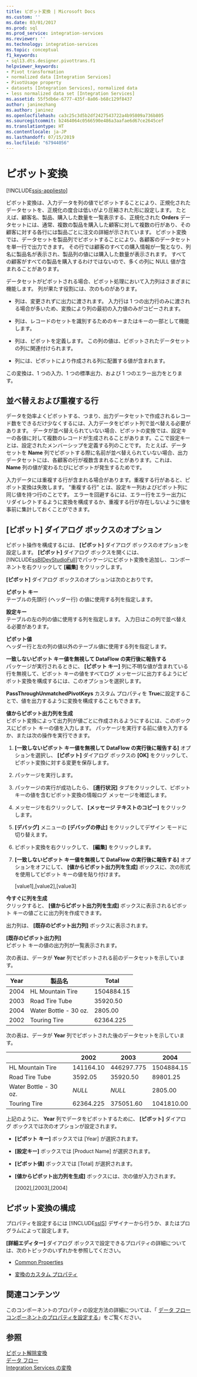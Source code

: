 ```yaml
---
title: ピボット変換 | Microsoft Docs
ms.custom: ''
ms.date: 03/01/2017
ms.prod: sql
ms.prod_service: integration-services
ms.reviewer: ''
ms.technology: integration-services
ms.topic: conceptual
f1_keywords:
- sql13.dts.designer.pivottrans.f1
helpviewer_keywords:
- Pivot transformation
- normalized data [Integration Services]
- PivotUsage property
- datasets [Integration Services], normalized data
- less normalized data set [Integration Services]
ms.assetid: 55f5db6e-6777-435f-8a06-b68c129f8437
author: janinezhang
ms.author: janinez
ms.openlocfilehash: ca3c25c3d5b2df2427543722a4b95809a736b805
ms.sourcegitcommit: b2464064c0566590e486a3aafae6d67ce2645cef
ms.translationtype: HT
ms.contentlocale: ja-JP
ms.lasthandoff: 07/15/2019
ms.locfileid: "67944056"
---
```

# <a name="pivot-transformation"></a>ピボット変換

[!INCLUDE[ssis-appliesto](../../../includes/ssis-appliesto-ssvrpluslinux-asdb-asdw-xxx.md)]


  ピボット変換は、入力データを列の値でピボットすることにより、正規化されたデータセットを、正規化の度合は低いがより圧縮された形に設定します。 たとえば、顧客名、製品、購入した数量を一覧表示する、正規化された **Orders** データセットには、通常、複数の製品を購入した顧客に対して複数の行があり、その顧客に対する各行には製品ごとに注文の詳細が示されています。 ピボット変換では、データセットを製品列でピボットすることにより、各顧客のデータセットを単一行で出力できます。 その行では顧客のすべての購入情報が一覧となり、列名に製品名が表示され、製品列の値には購入した数量が表示されます。 すべての顧客がすべての製品を購入するわけではないので、多くの列に NULL 値が含まれることがあります。  
  
 データセットがピボットされる場合、ピボット処理において入力列はさまざまに機能します。 列が果たす役割には、次のものがあります。  
  
-   列は、変更されずに出力に渡されます。 入力行は 1 つの出力行のみに渡される場合が多いため、変換により列の最初の入力値のみがコピーされます。  
  
-   列は、レコードのセットを識別するためのキーまたはキーの一部として機能します。  
  
-   列は、ピボットを定義します。 この列の値は、ピボットされたデータセットの列に関連付けられます。  
  
-   列には、ピボットにより作成される列に配置する値が含まれます。  
  
 この変換は、1 つの入力、1 つの標準出力、および 1 つのエラー出力をとります。  
  
## <a name="sort-and-duplicate-rows"></a>並べ替えおよび重複する行  
 データを効率よくピボットする、つまり、出力データセットで作成されるレコード数をできるだけ少なくするには、入力データをピボット列で並べ替える必要があります。 データが並べ替えられていない場合、ピボットの変換では、設定キーの各値に対して複数のレコードが生成されることがあります。ここで設定キーとは、設定されたメンバーシップを定義する列のことです。 たとえば、データセットを **Name** 列でピボットする際に名前が並べ替えられていない場合、出力データセットには、各顧客の行が複数含まれることがあります。これは、 **Name** 列の値が変わるたびにピボットが発生するためです。  
  
 入力データには重複する行が含まれる場合があります。重複する行があると、ピボット変換は失敗します。 "重複する行" とは、設定キー列およびピボット列に同じ値を持つ行のことです。 エラーを回避するには、エラー行をエラー出力にリダイレクトするように変換を構成するか、重複する行が存在しないように値を事前に集計しておくことができます。  
  
##  <a name="options"></a> [ピボット] ダイアログ ボックスのオプション  
 ピボット操作を構成するには、 **[ピボット]** ダイアログ ボックスのオプションを設定します。 **[ピボット]** ダイアログ ボックスを開くには、 [!INCLUDE[ssBIDevStudioFull](../../../includes/ssbidevstudiofull-md.md)]でパッケージにピボット変換を追加し、コンポーネントを右クリックして **[編集]** をクリックします。  
  
 **[ピボット]** ダイアログ ボックスのオプションは次のとおりです。  
  
 **ピボット キー**  
 テーブルの先頭行 (ヘッダー行) の値に使用する列を指定します。  
  
 **設定キー**  
 テーブルの左の列の値に使用する列を指定します。 入力日はこの列で並べ替える必要があります。  
  
 **ピボット値**  
 ヘッダー行と左の列の値以外のテーブル値に使用する列を指定します。  
  
 **一致しないピボット キー値を無視して DataFlow の実行後に報告する**  
 パッケージが実行されるときに、 **[ピボット キー]** 列に不明な値が含まれている行を無視して、ピボット キーの値をすべてログ メッセージに出力するようにピボット変換を構成するには、このオプションを選択します。  
  
 **PassThroughUnmatchedPivotKeys** カスタム プロパティを **True**に設定することで、値を出力するように変換を構成することもできます。  
  
 **値からピボット出力列を生成**  
 ピボット変換によって出力列が値ごとに作成されるようにするには、このボックスにピボット キーの値を入力します。 パッケージを実行する前に値を入力するか、または次の操作を実行できます。  
  
1.  **[一致しないピボット キー値を無視して DataFlow の実行後に報告する]** オプションを選択し、 **[ピボット]** ダイアログ ボックスの **[OK]** をクリックして、ピボット変換に対する変更を保存します。  
  
2.  パッケージを実行します。  
  
3.  パッケージの実行が成功したら、 **[進行状況]** タブをクリックして、ピボット キーの値を含むピボット変換の情報ログ メッセージを確認します。  
  
4.  メッセージを右クリックして、 **[メッセージ テキストのコピー]** をクリックします。  
  
5.  **[デバッグ]** メニューの **[デバッグの停止]** をクリックしてデザイン モードに切り替えます。  
  
6.  ピボット変換を右クリックして、 **[編集]** をクリックします。  
  
7.  **[一致しないピボット キー値を無視して DataFlow の実行後に報告する]** オプションをオフにして、 **[値からピボット出力列を生成]** ボックスに、次の形式を使用してピボット キーの値を貼り付けます。  
  
     [value1],[value2],[value3]  
  
 **今すぐに列を生成**  
 クリックすると、 **[値からピボット出力列を生成]** ボックスに表示されるピボット キーの値ごとに出力列を作成できます。  
  
 出力列は、 **[既存のピボット出力列]** ボックスに表示されます。  
  
 **[既存のピボット出力列]**  
 ピボット キーの値の出力列が一覧表示されます。  
  
 次の表は、データが **Year** 列でピボットされる前のデータセットを示しています。  
  
|Year|製品名|Total|  
|----------|------------------|-----------|  
|2004|HL Mountain Tire|1504884.15|  
|2003|Road Tire Tube|35920.50|  
|2004|Water Bottle - 30 oz.|2805.00|  
|2002|Touring Tire|62364.225|  
  
 次の表は、データが **Year** 列でピボットされた後のデータセットを示しています。  
  
||2002|2003|2004|  
|-|----------|----------|----------|  
|HL Mountain Tire|141164.10|446297.775|1504884.15|  
|Road Tire Tube|3592.05|35920.50|89801.25|  
|Water Bottle - 30 oz.|*NULL*|*NULL*|2805.00|  
|Touring Tire|62364.225|375051.60|1041810.00|  
  
 上記のように、 **Year** 列でデータをピボットするために、 **[ピボット]** ダイアログ ボックスでは次のオプションが設定されます。  
  
-   **[ピボット キー]** ボックスでは [Year] が選択されます。  
  
-   **[設定キー]** ボックスでは [Product Name] が選択されます。  
  
-   **[ピボット値]** ボックスでは [Total] が選択されます。  
  
-   **[値からピボット出力列を生成]** ボックスには、次の値が入力されます。  
  
     [2002],[2003],[2004]  
  
## <a name="configuration-of-the-pivot-transformation"></a>ピボット変換の構成  
 プロパティを設定するには [!INCLUDE[ssIS](../../../includes/ssis-md.md)] デザイナーから行うか、またはプログラムによって設定します。  
  
 **[詳細エディター]** ダイアログ ボックスで設定できるプロパティの詳細については、次のトピックのいずれかを参照してください。  
  
-   [Common Properties](https://msdn.microsoft.com/library/51973502-5cc6-4125-9fce-e60fa1b7b796)  
  
-   [変換のカスタム プロパティ](../../../integration-services/data-flow/transformations/transformation-custom-properties.md)  
  
## <a name="related-content"></a>関連コンテンツ  
 このコンポーネントのプロパティの設定方法の詳細については、「 [データ フロー コンポーネントのプロパティを設定する](../../../integration-services/data-flow/set-the-properties-of-a-data-flow-component.md)」をご覧ください。  
  
## <a name="see-also"></a>参照  
 [ピボット解除変換](../../../integration-services/data-flow/transformations/unpivot-transformation.md)   
 [データ フロー](../../../integration-services/data-flow/data-flow.md)   
 [Integration Services の変換](../../../integration-services/data-flow/transformations/integration-services-transformations.md)  
  
  
